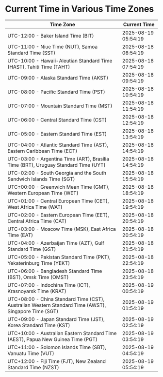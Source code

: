 # Current Time in Various Time Zones

| Time Zone | Current Time |
|-----------|--------------|
| UTC-12:00 - Baker Island Time (BIT) | 2025-08-19 05:54:19 |
| UTC-11:00 - Niue Time (NUT), Samoa Standard Time (SST) | 2025-08-18 06:54:19 |
| UTC-10:00 - Hawaii-Aleutian Standard Time (HAST), Tahiti Time (TAHT) | 2025-08-18 07:54:19 |
| UTC-09:00 - Alaska Standard Time (AKST) | 2025-08-18 09:54:19 |
| UTC-08:00 - Pacific Standard Time (PST) | 2025-08-18 10:54:19 |
| UTC-07:00 - Mountain Standard Time (MST) | 2025-08-18 11:54:19 |
| UTC-06:00 - Central Standard Time (CST) | 2025-08-18 12:54:19 |
| UTC-05:00 - Eastern Standard Time (EST) | 2025-08-18 13:54:19 |
| UTC-04:00 - Atlantic Standard Time (AST), Eastern Caribbean Time (ECT) | 2025-08-18 14:54:19 |
| UTC-03:00 - Argentina Time (ART), Brasília Time (BRT), Uruguay Standard Time (UYT) | 2025-08-18 14:54:19 |
| UTC-02:00 - South Georgia and the South Sandwich Islands Time (SGT) | 2025-08-18 15:54:19 |
| UTC±00:00 - Greenwich Mean Time (GMT), Western European Time (WET) | 2025-08-18 18:54:19 |
| UTC+01:00 - Central European Time (CET), West Africa Time (WAT) | 2025-08-18 19:54:19 |
| UTC+02:00 - Eastern European Time (EET), Central Africa Time (CAT) | 2025-08-18 20:54:19 |
| UTC+03:00 - Moscow Time (MSK), East Africa Time (EAT) | 2025-08-18 20:54:19 |
| UTC+04:00 - Azerbaijan Time (AZT), Gulf Standard Time (GST) | 2025-08-18 21:54:19 |
| UTC+05:00 - Pakistan Standard Time (PKT), Yekaterinburg Time (YEKT) | 2025-08-18 22:54:19 |
| UTC+06:00 - Bangladesh Standard Time (BST), Omsk Time (OMST) | 2025-08-18 23:54:19 |
| UTC+07:00 - Indochina Time (ICT), Krasnoyarsk Time (KRAT) | 2025-08-19 00:54:19 |
| UTC+08:00 - China Standard Time (CST), Australian Western Standard Time (AWST), Singapore Time (SGT) | 2025-08-19 01:54:19 |
| UTC+09:00 - Japan Standard Time (JST), Korea Standard Time (KST) | 2025-08-19 02:54:19 |
| UTC+10:00 - Australian Eastern Standard Time (AEST), Papua New Guinea Time (PGT) | 2025-08-19 03:54:19 |
| UTC+11:00 - Solomon Islands Time (SBT), Vanuatu Time (VUT) | 2025-08-19 04:54:19 |
| UTC+12:00 - Fiji Time (FJT), New Zealand Standard Time (NZST) | 2025-08-19 05:54:19 |
